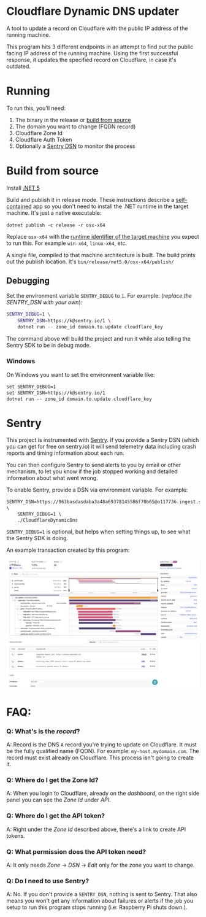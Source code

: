 # Cloudflare Dynamic DNS updater

A tool to update a record on Cloudflare with the public IP address of the running machine.

This program hits 3 different endpoints in an attempt to find out the public facing IP address of the running machine. Using the first successful response, it updates the specified record on Cloudflare, in case it's outdated.

# Running

To run this, you'll need:

1. The binary in the release or [build from source](#Build-from-source)
2. The domain you want to change (FQDN record)
3. Cloudflare Zone Id
4. Cloudflare Auth Token
5. Optionally a [Sentry DSN](https://docs.sentry.io/product/sentry-basics/dsn-explainer/) to monitor the process

# Build from source

Install [.NET 5](http://dot.net/)

Build and publish it in release mode. These instructions describe a [self-contained](https://docs.microsoft.com/en-us/dotnet/core/deploying/#publish-self-contained) app so you don't need to install the .NET runtime in the target machine. It's just a native executable:

`dotnet publish -c release -r osx-x64`

Replace `osx-x64` with the [runtime identifier of the target machine](https://docs.microsoft.com/en-us/dotnet/core/rid-catalog#using-rids) you expect to run this. For example `win-x64`, `linux-x64`, etc.

A single file, compiled to that machine architecture is built.
The build prints out the publish location. It's `bin/release/net5.0/osx-x64/publish/`

## Debugging

Set the environment variable `SENTRY_DEBUG` to `1`. For example: (*replace the SENTRY_DSN with your own*):

```sh
SENTRY_DEBUG=1 \
    SENTRY_DSN=https://k@sentry.io/1 \
    dotnet run -- zone_id domain.to.update cloudflare_key
```

The command above will build the project and run it while also telling the Sentry SDK to be in debug mode.

### Windows

On Windows you want to set the environment variable like:

```batch
set SENTRY_DEBUG=1
set SENTRY_DSN=https://k@sentry.io/1
dotnet run -- zone_id domain.to.update cloudflare_key
```

# Sentry

This project is instrumented with [Sentry](https://sentry.io). If you provide a Sentry DSN (which you can get for free on sentry.io) it will send telemetry data including crash reports and timing information about each run.

You can then configure Sentry to send alerts to you by email or other mechanism, to let you know if the job stopped working and detailed information about what went wrong.

To enable Sentry, provide a DSN via environment variable. For example:

```
SENTRY_DSN=https://963basdasdaba3a48a69378145586f70b65@o117736.ingest.sentry.io/5703176 \
    SENTRY_DEBUG=1 \
    ./CloudflareDynamicDns
```

`SENTRY_DEBUG=1` is optional, but helps when setting things up, to see what the Sentry SDK is doing.

An example transaction created by this program:

![Sentry transaction](.github/sentry-transaction-example.png)

# FAQ:

### Q: What's is the _record_?

A: Record is the DNS `A` record you're trying to update on Cloudflare. It must be the fully qualified name (FQDN). For example: `my-host.mydomain.com`.
The record must exist already on Cloudflare. This process isn't going to create it.

### Q: Where do I get the Zone Id?
A: When you login to Cloudflare, already on the _dashboard_, on the right side panel you can see the _Zone Id_ under _API_.

### Q: Where do I get the API token?
A: Right under the _Zone Id_ described above, there's a link to create API tokens.

### Q: What permission does the API token need?
A: It only needs _Zone_ -> _DSN_ -> _Edit_ only for the zone you want to change.

### Q: Do I need to use Sentry?
A: No. If you don't provide a `SENTRY_DSN`, nothing is sent to Sentry. That also means you won't get any information about failures or alerts if the job you setup to run this program stops running (i.e: Raspberry Pi shuts down.).